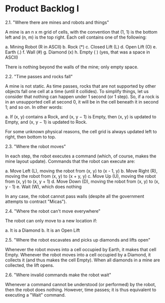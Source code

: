 # Product Backlog I

2.1. "Where there are mines and robots and things"

A mine is an n x m grid of cells, with the convention that (1, 1) is the bottom left and (n, m) is the top right. Each cell contains one of the following:

a. Mining Robot (R in ASCII)
b. Rock (*)
c. Closed Lift (L)
d. Open Lift (O)
e. Earth (.)
f. Wall (#)
g. Diamond (x)
h. Empty ( ) (yes, that was a space in ASCII)

There is nothing beyond the walls of the mine; only empty space.

2.2. "Time passes and rocks fall"

A mine is not static. As time passes, rocks that are not supported by other objects fall one cell at a time (until it collides). To simplify things, let us consider that nothing can happen under 1 second (or 1 step). So, if a rock is in an unsupported cell at second 0, it will be in the cell beneath it in second 1; and so on. In other words:

a. If (x, y) contains a Rock, and (x, y − 1) is Empty, then (x, y) is updated to Empty, and (x, y − 1) is updated to Rock.

For some unknown physical reasons, the cell grid is always updated left to right, then bottom to top.

2.3. "Where the robot moves"

In each step, the robot executes a command (which, of course, makes the mine layout update). Commands that the robot can execute are:

a. Move Left  (L), moving the robot from (x, y) to (x - 1, y)
b. Move Right (R), moving the robot from (x, y) to (x + y, y)
c. Move Up    (U), moving the robot from (x, y) to (x, y + 1)
d. Move Down  (D), moving the robot from (x, y) to (x, y - 1)
e. Wait       (W), which does nothing

In any case, the robot cannot pass walls (despite all the government attempts to contract "Micas").

2.4. "Where the robot can't move everywhere"

The robot can only move to a new location if:

a. It is a Diamond
b. It is an Open Lift

2.5. "Where the robot escavates and picks up diamonds and lifts open"

Whenever the robot moves into a cell occupied by Earth, it makes that cell Empty. Whenever the robot moves into a cell occupied by a Diamond, it collects it (and thus makes the cell Empty). When all diamonds in a mine are collected, the lift opens.

2.6. "Where invalid commands make the robot wait"

Whenever a command cannot be understood (or performed) by the robot, then the robot does nothing. However, time passes; it is thus equivalent to executing a "Wait" command.